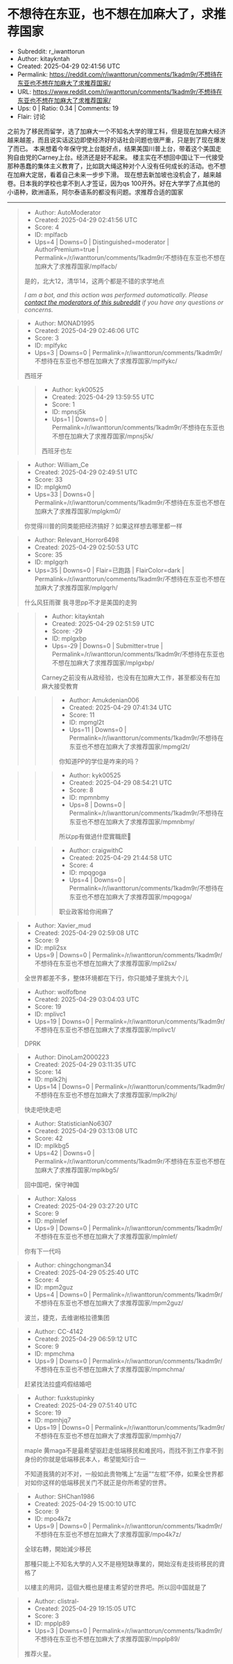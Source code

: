 # 不想待在东亚，也不想在加麻大了，求推荐国家

- Subreddit: r_iwanttorun
- Author: kitaykntah
- Created: 2025-04-29 02:41:56 UTC
- Permalink: https://reddit.com/r/iwanttorun/comments/1kadm9r/不想待在东亚也不想在加麻大了求推荐国家/
- URL: https://www.reddit.com/r/iwanttorun/comments/1kadm9r/不想待在东亚也不想在加麻大了求推荐国家/
- Ups: 0 | Ratio: 0.34 | Comments: 19
- Flair: 讨论


之前为了移民而留学，选了加麻大一个不知名大学的理工科，但是现在加麻大经济越来越差，而且说实话这边即使经济好的话社会问题也很严重，只是到了现在爆发了而已。
本来想着今年保守党上台能好点，结果美国川普上台，带着这个美国走狗自由党的Carney上台。经济还是好不起来。
楼主实在不想回中国让下一代接受那种愚蠢的集体主义教育了，比如跳大绳这种对个人没有任何成长的活动。也不想在加麻大定居，看着自己未来一步步下滑。
现在想去新加坡也没机会了，越来越卷。日本我的学校也拿不到人才签证，因为qs
100开外。好在大学学了点其他的小语种，欧洲语系，阿尔泰语系的都没有问题。求推荐合适的国家


---

> - Author: AutoModerator
> - Created: 2025-04-29 02:41:56 UTC
> - Score: 4
> - ID: mplfacb
> - Ups=4 | Downs=0 | Distinguished=moderator | AuthorPremium=true | Permalink=/r/iwanttorun/comments/1kadm9r/不想待在东亚也不想在加麻大了求推荐国家/mplfacb/
>
> 是的，北大12，清华14，这两个都是不错的求学地点
> 
> *I am a bot, and this action was performed automatically. Please [contact the moderators of this subreddit](/message/compose/?to=/r/iwanttorun) if you have any questions or concerns.*

> - Author: MONAD1995
> - Created: 2025-04-29 02:46:06 UTC
> - Score: 3
> - ID: mplfykc
> - Ups=3 | Downs=0 | Permalink=/r/iwanttorun/comments/1kadm9r/不想待在东亚也不想在加麻大了求推荐国家/mplfykc/
>
> 西班牙

>> - Author: kyk00525
>> - Created: 2025-04-29 13:59:55 UTC
>> - Score: 1
>> - ID: mpnsj5k
>> - Ups=1 | Downs=0 | Permalink=/r/iwanttorun/comments/1kadm9r/不想待在东亚也不想在加麻大了求推荐国家/mpnsj5k/
>>
>> 西班牙也左

> - Author: William_Ce
> - Created: 2025-04-29 02:49:51 UTC
> - Score: 33
> - ID: mplgkm0
> - Ups=33 | Downs=0 | Permalink=/r/iwanttorun/comments/1kadm9r/不想待在东亚也不想在加麻大了求推荐国家/mplgkm0/
>
> 你觉得川普的同类能把经济搞好？如果这样想去哪里都一样

> - Author: Relevant_Horror6498
> - Created: 2025-04-29 02:50:53 UTC
> - Score: 35
> - ID: mplgqrh
> - Ups=35 | Downs=0 | Flair=已跑路 | FlairColor=dark | Permalink=/r/iwanttorun/comments/1kadm9r/不想待在东亚也不想在加麻大了求推荐国家/mplgqrh/
>
> 什么风狂雨骤 我寻思pp不才是美国的走狗

>> - Author: kitaykntah
>> - Created: 2025-04-29 02:51:59 UTC
>> - Score: -29
>> - ID: mplgxbp
>> - Ups=-29 | Downs=0 | Submitter=true | Permalink=/r/iwanttorun/comments/1kadm9r/不想待在东亚也不想在加麻大了求推荐国家/mplgxbp/
>>
>> Carney之前没有从政经验，也没有在加麻大工作，甚至都没有在加麻大接受教育

>>> - Author: Amukdenian006
>>> - Created: 2025-04-29 07:41:34 UTC
>>> - Score: 11
>>> - ID: mpmgl2t
>>> - Ups=11 | Downs=0 | Permalink=/r/iwanttorun/comments/1kadm9r/不想待在东亚也不想在加麻大了求推荐国家/mpmgl2t/
>>>
>>> 你知道PP的学位是咋来的吗？

>>> - Author: kyk00525
>>> - Created: 2025-04-29 08:54:21 UTC
>>> - Score: 8
>>> - ID: mpmnbmy
>>> - Ups=8 | Downs=0 | Permalink=/r/iwanttorun/comments/1kadm9r/不想待在东亚也不想在加麻大了求推荐国家/mpmnbmy/
>>>
>>> 所以pp有做過什麼實職麽🤔

>>> - Author: craigwithC
>>> - Created: 2025-04-29 21:44:58 UTC
>>> - Score: 4
>>> - ID: mpqgoga
>>> - Ups=4 | Downs=0 | Permalink=/r/iwanttorun/comments/1kadm9r/不想待在东亚也不想在加麻大了求推荐国家/mpqgoga/
>>>
>>> 职业政客给你闹麻了

> - Author: Xavier_mud
> - Created: 2025-04-29 02:59:08 UTC
> - Score: 9
> - ID: mpli2sx
> - Ups=9 | Downs=0 | Permalink=/r/iwanttorun/comments/1kadm9r/不想待在东亚也不想在加麻大了求推荐国家/mpli2sx/
>
> 全世界都差不多，整体环境都在下行，你只能矮子里挑大个儿

> - Author: wolfofbne
> - Created: 2025-04-29 03:04:03 UTC
> - Score: 19
> - ID: mplivc1
> - Ups=19 | Downs=0 | Permalink=/r/iwanttorun/comments/1kadm9r/不想待在东亚也不想在加麻大了求推荐国家/mplivc1/
>
> DPRK

> - Author: DinoLam2000223
> - Created: 2025-04-29 03:11:35 UTC
> - Score: 14
> - ID: mplk2hj
> - Ups=14 | Downs=0 | Permalink=/r/iwanttorun/comments/1kadm9r/不想待在东亚也不想在加麻大了求推荐国家/mplk2hj/
>
> 快走吧快走吧

> - Author: StatisticianNo6307
> - Created: 2025-04-29 03:13:08 UTC
> - Score: 42
> - ID: mplkbg5
> - Ups=42 | Downs=0 | Permalink=/r/iwanttorun/comments/1kadm9r/不想待在东亚也不想在加麻大了求推荐国家/mplkbg5/
>
> 回中国吧，保守神国

> - Author: Xaloss
> - Created: 2025-04-29 03:27:20 UTC
> - Score: 9
> - ID: mplmlef
> - Ups=9 | Downs=0 | Permalink=/r/iwanttorun/comments/1kadm9r/不想待在东亚也不想在加麻大了求推荐国家/mplmlef/
>
> 你有下一代吗

> - Author: chingchongman34
> - Created: 2025-04-29 05:25:40 UTC
> - Score: 4
> - ID: mpm2guz
> - Ups=4 | Downs=0 | Permalink=/r/iwanttorun/comments/1kadm9r/不想待在东亚也不想在加麻大了求推荐国家/mpm2guz/
>
> 波兰，捷克，去维谢格拉德集团

> - Author: CC-4142
> - Created: 2025-04-29 06:59:12 UTC
> - Score: 9
> - ID: mpmchma
> - Ups=9 | Downs=0 | Permalink=/r/iwanttorun/comments/1kadm9r/不想待在东亚也不想在加麻大了求推荐国家/mpmchma/
>
> 赶紧找法拉盛鸡假结婚吧

> - Author: fuxkstupinky
> - Created: 2025-04-29 07:51:40 UTC
> - Score: 19
> - ID: mpmhjq7
> - Ups=19 | Downs=0 | Permalink=/r/iwanttorun/comments/1kadm9r/不想待在东亚也不想在加麻大了求推荐国家/mpmhjq7/
>
> maple 黄maga不是最希望驱赶走低端移民和难民吗，而找不到工作拿不到身份的你就是低端移民本人，希望能知行合一
> 
> 不知道我猜的对不对，一般如此贵物嘴上“左逼”“左棍”不停，如果全世界都对如你这样的低端移民关门不就正是你所希望的世界。

> - Author: SHChan1986
> - Created: 2025-04-29 15:00:10 UTC
> - Score: 9
> - ID: mpo4k7z
> - Ups=9 | Downs=0 | Permalink=/r/iwanttorun/comments/1kadm9r/不想待在东亚也不想在加麻大了求推荐国家/mpo4k7z/
>
> 全球右轉，開始減少移民
> 
> 那種只能上不知名大學的人又不是極短缺專業的，開始沒有走技術移民的資格了
> 
> 以樓主的用詞，這個大概也是樓主希望的世界吧。所以回中国就是了

> - Author: clistral-
> - Created: 2025-04-29 19:15:05 UTC
> - Score: 3
> - ID: mpplp89
> - Ups=3 | Downs=0 | Permalink=/r/iwanttorun/comments/1kadm9r/不想待在东亚也不想在加麻大了求推荐国家/mpplp89/
>
> 推荐火星。
